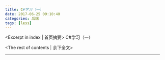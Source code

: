 ```yaml
---
title: C#学习（一）
date: 2017-06-25 09:10:40
categories: 后端
tags: [less]
---
```

<Excerpt in index | 首页摘要> 
C#学习（一）
<!-- more -->
<The rest of contents | 余下全文>

-----